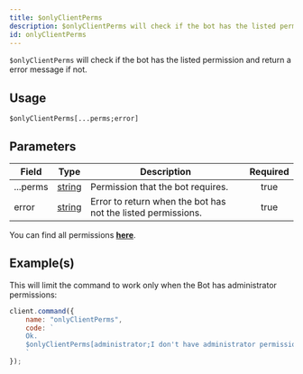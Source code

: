 ```yaml
---
title: $onlyClientPerms
description: $onlyClientPerms will check if the bot has the listed permission and return a error message if not.
id: onlyClientPerms
---
```


`$onlyClientPerms` will check if the bot has the listed permission and return a error message if not.

## Usage

```aoi
$onlyClientPerms[...perms;error]
```

## Parameters

| Field    | Type                                                                                              | Description                                                  | Required |
| -------- | ------------------------------------------------------------------------------------------------- | ------------------------------------------------------------ | :------: |
| ...perms | [string](https://developer.mozilla.org/en-US/docs/Web/JavaScript/Reference/Global_Objects/String) | Permission that the bot requires.                            |   true   |
| error    | [string](https://developer.mozilla.org/en-US/docs/Web/JavaScript/Reference/Global_Objects/String) | Error to return when the bot has not the listed permissions. |   true   |

You can find all permissions **[here](/guides/client/permissions/)**.

## Example(s)

This will limit the command to work only when the Bot has administrator permissions:

```javascript
client.command({
    name: "onlyClientPerms",
    code: `
    Ok.
    $onlyClientPerms[administrator;I don't have administrator permissions!]
    `
});
```
